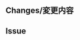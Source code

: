 ## Changes/変更内容
<!-- PRの概要を記述してください。 -->


<!-- Graphics関連の場合はスクリーンショットなどを貼るとレビューが楽です。 -->


## Issue
<!-- 対応するissueのURLを貼ってください。 -->
